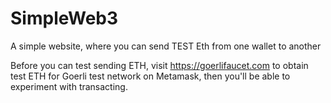 # SimpleWeb3
A simple website, where you can send TEST Eth from one wallet to another

Before you can test sending ETH, visit https://goerlifaucet.com to obtain test ETH for Goerli test network on Metamask,
then you'll be able to experiment with transacting.
